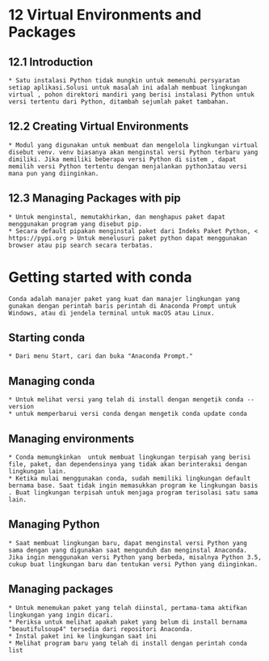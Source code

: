 # 12 Virtual Environments and Packages

## 12.1 Introduction
	* Satu instalasi Python tidak mungkin untuk memenuhi persyaratan setiap aplikasi.Solusi untuk masalah ini adalah membuat lingkungan virtual , pohon direktori mandiri yang berisi instalasi Python untuk versi tertentu dari Python, ditambah sejumlah paket tambahan.
## 12.2 Creating Virtual Environments
	* Modul yang digunakan untuk membuat dan mengelola lingkungan virtual disebut venv. venv biasanya akan menginstal versi Python terbaru yang dimiliki. Jika memiliki beberapa versi Python di sistem , dapat memilih versi Python tertentu dengan menjalankan python3atau versi mana pun yang diinginkan.
## 12.3 Managing Packages with pip
	* Untuk menginstal, memutakhirkan, dan menghapus paket dapat menggunakan program yang disebut pip.
	* Secara default pipakan menginstal paket dari Indeks Paket Python, < https://pypi.org > Untuk menelusuri paket python dapat menggunakan browser atau pip search secara terbatas.
	
# Getting started with conda
	Conda adalah manajer paket yang kuat dan manajer lingkungan yang  gunakan dengan perintah baris perintah di Anaconda Prompt untuk Windows, atau di jendela terminal untuk macOS atau Linux.
## Starting conda	
	* Dari menu Start, cari dan buka "Anaconda Prompt."
## Managing conda
	* Untuk melihat versi yang telah di install dengan mengetik conda --version
	* untuk memperbarui versi conda dengan mengetik conda update conda
## Managing environments
	* Conda memungkinkan  untuk membuat lingkungan terpisah yang berisi file, paket, dan dependensinya yang tidak akan berinteraksi dengan lingkungan lain.
	* Ketika mulai menggunakan conda, sudah memiliki lingkungan default bernama base. Saat tidak ingin memasukkan program ke lingkungan basis . Buat lingkungan terpisah untuk menjaga program terisolasi satu sama lain.
## Managing Python
	* Saat membuat lingkungan baru, dapat menginstal versi Python yang sama dengan yang digunakan saat mengunduh dan menginstal Anaconda. Jika ingin menggunakan versi Python yang berbeda, misalnya Python 3.5, cukup buat lingkungan baru dan tentukan versi Python yang diinginkan.
## Managing packages
	* Untuk menemukan paket yang telah diinstal, pertama-tama aktifkan lingkungan yang ingin dicari.
	* Periksa untuk melihat apakah paket yang belum di install bernama "beautifulsoup4" tersedia dari repositori Anaconda.
	* Instal paket ini ke lingkungan saat ini
	* Melihat program baru yang telah di install dengan perintah conda list